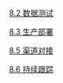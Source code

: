 
[8.2 数据测试](./8.2%20数据测试)

[8.3 ⽣产部署](./8.3%20⽣产部署)

[8.5 渠道对接](./8.5%20渠道对接)

[8.6 持续跟踪](./8.6%20持续跟踪)
